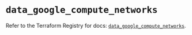 # `data_google_compute_networks`

Refer to the Terraform Registry for docs: [`data_google_compute_networks`](https://registry.terraform.io/providers/hashicorp/google-beta/6.46.0/docs/data-sources/google_compute_networks).
